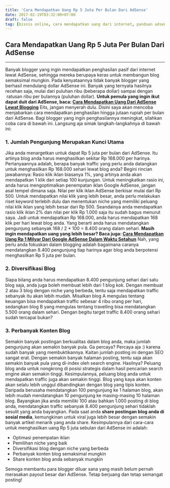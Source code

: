 ```yaml
---
title: 'Cara Mendapatkan Uang Rp 5 Juta Per Bulan Dari AdSense'
date: 2017-02-19T03:32:00+07:00
draft: false
tag: [bisnis online, cara mendapatkan uang dari internet, panduan adsense, Tips, tips adsense, tutorial adsense]
---
```

## Cara Mendapatkan Uang Rp 5 Juta Per Bulan Dari AdSense
----

Banyak blogger yang ingin mendapatkan penghasilan pasif dari internet lewat AdSense, sehingga mereka berupaya keras untuk membangun blog semaksimal mungkin. Pada kenyataannya tidak banyak blogger yang berhasil mendulang dollar AdSense ini. Banyak yang ternyata hasilnya recehan saja, mulai dari puluhan ribu (beberapa dollar) sampai dengan  ratusan ribu per bulannya (puluhan dollar). **Untuk pemula yang ingin ikut dapat duit dari AdSense, baca: [Cara Mendapatkan Uang Dari AdSense Lewat Blogging](/cara-mendapatkan-uang-dari-adsense-dengan-blogging/)** Eits, jangan menyerah dulu. Disini saya akan mencoba menjabarkan cara mendapatkan penghasilan hingga jutaan rupiah per bulan dari AdSense. Bagi blogger yang ingin penghasilannya meningkat, silahkan coba cara di bawah ini. Langsung aja simak langkah-langkahnya di bawah ini:

### 1\. Jumlah Pengunjung Merupakan Kunci Utama

Jika anda menargetkan untuk dapat Rp 5 juta per bulan dari AdSense. Itu artinya blog anda harus menghasilkan sekitar Rp 168.000 per harinya. Pertanyaannya adalah, berapa banyak traffic yang perlu anda datangkan untuk menghasilkan Rp 168.000 sehari lewat blog anda? Begini rincian jawabannya: Rasio klik iklan biasanya 1%, yang artinya anda akan mendapatkan 1 klik dari setiap 100 kunjungan. Untuk meningkatkan rasio ini, anda harus mengoptimalkan penempatan iklan Google AdSense, jangan asal tempel dimana saja. Nilai per klik iklan AdSense berkisar mulai dari Rp 500. Untuk mendapatkan nilai klik yang lebih besar, anda perlu melakukan riset keyword terlebih dulu dan menentukan niche yang memiliki peluang nilai klik iklan yang lebih besar dari Rp 500. Seandainya anda mendapatkan rasio klik iklan 2% dan nilai per klik Rp 1.000 saja itu sudah bagus menurut saya. Jadi untuk mendapatkan Rp 168.000, anda harus mendapatkan 168 klik per hari lewat blog anda. Yang berarti anda harus mendatangkan pengunjung sebanyak 168 / 2 * 100 = 8.400 orang dalam sehari. **Masih ingin mendapatkan uang yang lebih besar? Baca juga: [Cara Mendapatkan Uang Rp 1 Milyar Dari Google AdSense Dalam Waktu Setahun](/cara-mendapatkan-uang-1-milyar-dari-adsense-dalam-waktu-setahun/)** Nah, yang perlu anda fokuskan dalam blogging adalah bagaimana caranya mendatangkan 8.400 pengunjung tiap harinya agar blog anda berpotensi menghasilkan Rp 5 juta per bulan.

### 2\. Diversifikasi Blog

Siapa bilang anda harus mendapatkan 8.400 pengunjung sehari dari satu blog saja, anda juga boleh membuat lebih dari 1 blog kok. Dengan membuat 2 atau 3 blog dengan niche yang berbeda, tentu saja mendapatkan traffic sebanyak itu akan lebih mudah. Misalkan blog A mengulas tentang keuangan bisa mendapatkan traffic sebesar 4 ribu orang per hari, sedangkan blog B yang mengulas tentang travelling bisa mendatangkan 5.500 orang dalam sehari. Dengan begitu target traffic 8.400 orang sehari sudah tercapai bukan?

### 3\. Perbanyak Konten Blog

Semakin banyak postingan berkualitas dalam blog anda, maka jumlah pengunjung akan semakin banyak pula. Ga percaya? Percaya aja :) karena sudah banyak yang membuktikannya. Kaitan jumlah posting ini dengan SEO sangat erat. Dengan semakin banyak halaman posting, tentu saja akan semakin banyak pula yang di-index oleh search engine. Hasilnya? Peluang blog anda untuk nongkrong di posisi strategis dalam hasil pencarian search engine akan semakin tinggi. Kesimpulannya, peluang blog anda untuk mendapatkan traffic juga akan semakin tinggi. Blog yang kaya akan konten akan selalu lebih unggul dibandingkan dengan blog yang tipis konten. Daripada berusaha mendatangkan 100 pengunjung ke 1 halaman blog, akan lebih mudah mendatangkan 10 pengunjung ke masing-masing 10 halaman blog. Bayangkan jika anda memiliki 100 atau bahkan 1.000 posting di blog anda, mendatangkan traffic sebanyak 8.400 pengunjung sehari tidaklah sesulit yang anda bayangkan. Pada saat anda **share postingan blog anda di sosial media**, kemungkinan untuk viral juga lebih besar dengan semakin banyak artikel menarik yang anda share. Kesimpulannya dari cara-cara untuk menghasilkan uang Rp 5 juta sebulan dari AdSense ini adalah:

*   Optimasi penempatan iklan
*   Pemilihan niche yang baik
*   Diversifikasi blog dengan niche yang berbeda
*   Perbanyak konten blog semaksimal mungkin
*   Share konten blog anda sebanyak mungkin

Semoga membantu para blogger diluar sana yang masih belum pernah merasakan payout besar dari AdSense. Tetap berjuang dan tetap semangat posting!